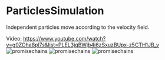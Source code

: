 # ParticlesSimulation
Independent particles move according to the velocity field. 

Video: https://www.youtube.com/watch?v=g0ZOha8pl7s&list=PLEL3jqBWjb4i6zSxuzBUpx-z5CTH1JB_v
![promisechains](https://cloud.githubusercontent.com/assets/17182422/13317668/f7e532b4-dbbe-11e5-9ce0-10b4a0b346e4.jpg)
![promisechains](https://cloud.githubusercontent.com/assets/17182422/13317667/f7e51216-dbbe-11e5-8d9f-c76b4d9dac6b.jpg)
![promisechains](https://cloud.githubusercontent.com/assets/17182422/13317585/8c735aa6-dbbe-11e5-9e97-2724dd7ce3c0.jpg)
